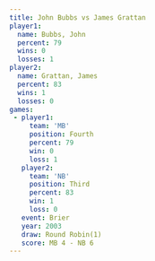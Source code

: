 ```yaml
---
title: John Bubbs vs James Grattan
player1:              
  name: Bubbs, John   
  percent: 79         
  wins: 0             
  losses: 1           
player2:              
  name: Grattan, James
  percent: 83         
  wins: 1             
  losses: 0           
games:
 - player1:          
     team: 'MB'      
     position: Fourth
     percent: 79     
     win: 0          
     loss: 1         
   player2:         
     team: 'NB'     
     position: Third
     percent: 83    
     win: 1         
     loss: 0        
   event: Brier        
   year: 2003          
   draw: Round Robin(1)
   score: MB 4 - NB 6  
---
```

